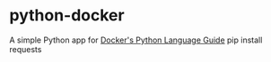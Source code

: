 # python-docker

A simple Python app for [Docker's Python Language Guide](https://docs.docker.com/language/python)
pip install requests
